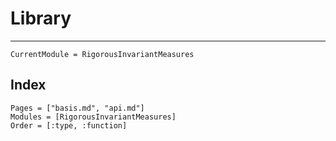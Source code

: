 # Library

---

```@meta
CurrentModule = RigorousInvariantMeasures
```

## Index

```@index
Pages = ["basis.md", "api.md"]
Modules = [RigorousInvariantMeasures]
Order = [:type, :function]
```
